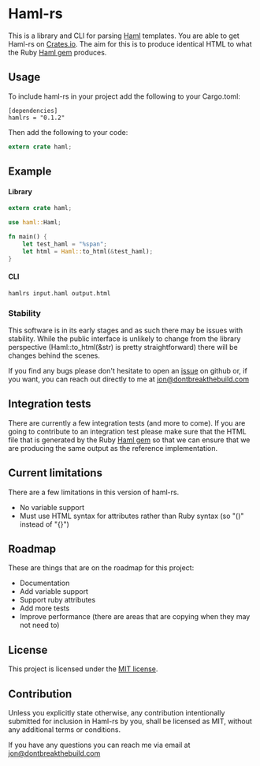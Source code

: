 # Haml-rs

This is a library and CLI for parsing [Haml](http://haml.info/) templates. You are able to get Haml-rs on [Crates.io](https://crates.io/crates/hamlrs). The aim for this is to produce identical HTML to what the Ruby [Haml gem](https://rubygems.org/gems/haml) produces.

## Usage

To include haml-rs in your project add the following to your Cargo.toml:

```
[dependencies]
hamlrs = "0.1.2"
```
Then add the following to your code:

```rust
extern crate haml;
```
## Example

#### Library
```rust
extern crate haml;

use haml::Haml;

fn main() {
    let test_haml = "%span";
    let html = Haml::to_html(&test_haml);
}
```

#### CLI

`hamlrs input.haml output.html`


### Stability

This software is in its early stages and as such there may be issues with stability. While the public interface is unlikely to change from the library perspective (Haml::to_html(&str) is pretty straightforward) there will be changes behind the scenes.

If you find any bugs please don't hesitate to open an [issue](https://github.com/jhartwell/haml-rs/issues) on github or, if you want, you can reach out directly to me at jon@dontbreakthebuild.com


## Integration tests

There are currently a few integration tests (and more to come). If you are going to contribute to an integration test please make sure that the HTML file that is generated by the Ruby [Haml gem](https://rubygems.org/gems/haml) so that we can ensure that we are producing the same output as the reference implementation.

## Current limitations

There are a few limitations in this version of haml-rs. 

  * No variable support
  * Must use HTML syntax for attributes rather than Ruby syntax (so "()" instead of "{}")


## Roadmap

These are things that are on the roadmap for this project:

  * Documentation
  * Add variable support
  * Support ruby attributes
  * Add more tests
  * Improve performance (there are areas that are copying when they may not need to)


## License

This project is licensed under the [MIT license](https://github.com/jhartwell/haml-rs/blob/master/LICENSE).

## Contribution

Unless you explicitly state otherwise, any contribution intentionally submitted for inclusion in Haml-rs by you, shall be licensed as MIT, without any additional terms or conditions.


If you have any questions you can reach me via email at jon@dontbreakthebuild.com